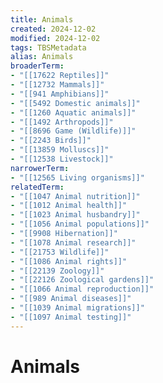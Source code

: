 ```yaml
---
title: Animals
created: 2024-12-02
modified: 2024-12-02
tags: TBSMetadata
alias: Animals
broaderTerm:
- "[[17622 Reptiles]]"
- "[[12732 Mammals]]"
- "[[941 Amphibians]]"
- "[[5492 Domestic animals]]"
- "[[1260 Aquatic animals]]"
- "[[1492 Arthropods]]"
- "[[8696 Game (Wildlife)]]"
- "[[2243 Birds]]"
- "[[13859 Molluscs]]"
- "[[12538 Livestock]]"
narrowerTerm:
- "[[12565 Living organisms]]"
relatedTerm:
- "[[1047 Animal nutrition]]"
- "[[1012 Animal health]]"
- "[[1023 Animal husbandry]]"
- "[[1056 Animal populations]]"
- "[[9908 Hibernation]]"
- "[[1078 Animal research]]"
- "[[21753 Wildlife]]"
- "[[1086 Animal rights]]"
- "[[22139 Zoology]]"
- "[[22126 Zoological gardens]]"
- "[[1066 Animal reproduction]]"
- "[[989 Animal diseases]]"
- "[[1039 Animal migrations]]"
- "[[1097 Animal testing]]"
---
```

# Animals
